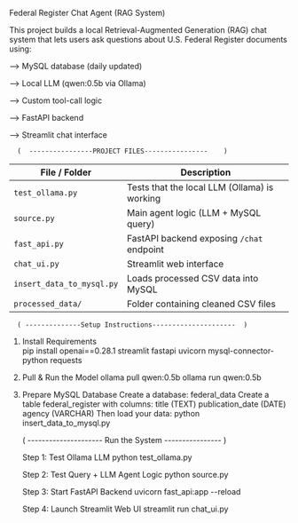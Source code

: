 Federal Register Chat Agent (RAG System)

This project builds a local Retrieval-Augmented Generation (RAG) chat system that lets users ask questions about U.S. Federal Register documents using:

--> MySQL database (daily updated)

--> Local LLM (qwen:0.5b via Ollama)

--> Custom tool-call logic

--> FastAPI backend

--> Streamlit chat interface

      (  ----------------PROJECT FILES----------------    )


| File / Folder             | Description                                  |
| ------------------------- | -------------------------------------------- |
| `test_ollama.py`          | Tests that the local LLM (Ollama) is working |
| `source.py`               | Main agent logic (LLM + MySQL query)         |
| `fast_api.py`             | FastAPI backend exposing `/chat` endpoint    |
| `chat_ui.py`              | Streamlit web interface                      |
| `insert_data_to_mysql.py` | Loads processed CSV data into MySQL          |
| `processed_data/`         | Folder containing cleaned CSV files          |

      ( --------------Setup Instructions---------------------  )

1. Install Requirements  
         pip install openai==0.28.1 streamlit fastapi uvicorn mysql-connector-python requests
2. Pull & Run the Model
         ollama pull qwen:0.5b
         ollama run qwen:0.5b
3. Prepare MySQL Database
         Create a database: federal_data
         Create a table federal_register with columns:
                  title (TEXT)
                  publication_date (DATE)
                  agency (VARCHAR)
         Then load your data:
                  python insert_data_to_mysql.py

   ( --------------------- Run the System ---------------- )

   
   Step 1: Test Ollama LLM
         python test_ollama.py
   
   Step 2: Test Query + LLM Agent Logic
          python source.py
   
   Step 3: Start FastAPI Backend
           uvicorn fast_api:app --reload
   
    Step 4: Launch Streamlit Web UI
           streamlit run chat_ui.py

 
